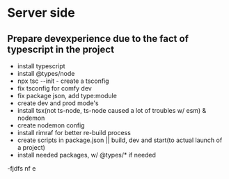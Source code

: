 # Server side

## Prepare devexperience due to the fact of typescript in the project

- install typescript
- install @types/node
- npx tsc --init - create a tsconfig
- fix tsconfig for comfy dev
- fix package json, add type:module
- create dev and prod mode's
- install tsx(not ts-node, ts-node caused a lot of troubles w/ esm) & nodemon
- create nodemon config
- install rimraf for better re-build process
- create scripts in package.json || build, dev and start(to actual launch of a project)
- install needed packages, w/ @types/\* if needed

-fjdfs nf e
